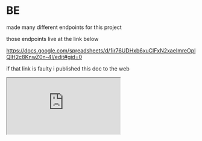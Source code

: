 # BE

made many different endpoints for this project

those endpoints live at the link below

https://docs.google.com/spreadsheets/d/1ir76UDHxb6xuClFxN2xaeImreOplQlH2c8KnwZ0n-4I/edit#gid=0


if that link is faulty i published this doc to the web

<iframe src="https://docs.google.com/spreadsheets/d/e/2PACX-1vSJqp9IHFJQBQAw-19BzOQa_eMy-k3avbiL0rEHSafYoWWJ24UhGXKthReF01ecaS5P3mqz5FiwMYHQ/pubhtml?widget=true&amp;headers=false"></iframe>
